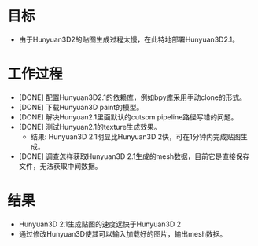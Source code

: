 # 目标
- 由于Hunyuan3D2的贴图生成过程太慢，在此特地部署Hunyuan3D2.1。

# 工作过程
- [DONE] 配置Hunyuan3D2.1的依赖库，例如bpy库采用手动clone的形式。
- [DONE] 下载Hunyuan3D paint的模型。
- [DONE] 解决Hunyuan2.1里面默认的cutsom pipeline路径写错的问题。
- [DONE] 测试Hunyuan2.1的texture生成效果。
	- 结果: Hunyuan3D 2.1明显比Hunyuan3D 2快，可在1分钟内完成贴图生成。
- [DONE] 调查怎样获取Hunyuan3D 2.1生成的mesh数据，目前它是直接保存文件，无法获取中间数据。

# 结果
- Hunyuan3D 2.1生成贴图的速度远快于Hunyuan3D 2
- 通过修改Hunyuan3D使其可以输入加载好的图片，输出mesh数据。